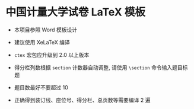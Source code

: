 # 中国计量大学试卷 LaTeX 模板

* 本项目参照 Word 模板设计

* 建议使用 XeLaTeX 编译

* `ctex` 宏包应升级到 2.0 以上版本

* 得分栏列数根据 `section` 计数器自动调整, 请使用 `\section` 命令输入题目标题

* 题目数最好不要超过 10

* 正确得到装订线、座位号、得分栏、总页数等需要编译 2 遍
